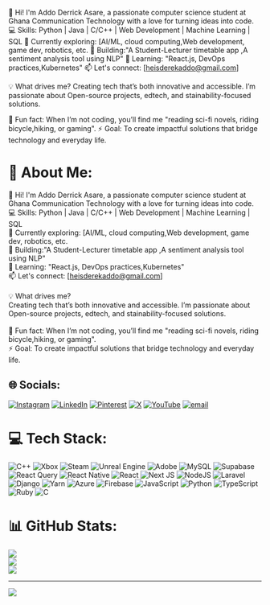 👋 Hi! I'm Addo Derrick Asare, a passionate computer science student at Ghana Communication Technology with a love for turning ideas into code.
💻 Skills: Python | Java | C/C++ | Web Development | Machine Learning | SQL
🔭 Currently exploring: [AI/ML, cloud computing,Web development, game dev, robotics, etc.
🚀 Building:"A Student-Lecturer timetable app ,A sentiment analysis tool using NLP"
🌱 Learning: "React.js, DevOps practices,Kubernetes"
📫 Let's connect: [heisderekaddo@gmail.com]

💡 What drives me?
Creating tech that’s both innovative and accessible. I’m passionate about Open-source projects, edtech, and stainability-focused solutions.

🌟 Fun fact: When I’m not coding, you’ll find me "reading sci-fi novels, riding bicycle,hiking, or gaming".
⚡ Goal: To create impactful solutions that bridge technology and everyday life.
# 💫 About Me:
👋 Hi! I'm Addo Derrick Asare, a passionate computer science student at Ghana Communication Technology with a love for turning ideas into code.<br>💻 Skills: Python | Java | C/C++ | Web Development | Machine Learning | SQL<br>🔭 Currently exploring: [AI/ML, cloud computing,Web development, game dev, robotics, etc.<br>🚀 Building:"A Student-Lecturer timetable app ,A sentiment analysis tool using NLP"<br>🌱 Learning: "React.js, DevOps practices,Kubernetes"<br>📫 Let's connect: [heisderekaddo@gmail.com]<br><br>💡 What drives me?<br>Creating tech that’s both innovative and accessible. I’m passionate about Open-source projects, edtech, and stainability-focused solutions.<br><br>🌟 Fun fact: When I’m not coding, you’ll find me "reading sci-fi novels, riding bicycle,hiking, or gaming".<br>⚡ Goal: To create impactful solutions that bridge technology and everyday life.<br>


## 🌐 Socials:
[![Instagram](https://img.shields.io/badge/Instagram-%23E4405F.svg?logo=Instagram&logoColor=white)](https://instagram.com/he.isderek) [![LinkedIn](https://img.shields.io/badge/LinkedIn-%230077B5.svg?logo=linkedin&logoColor=white)](https://linkedin.com/in/arcyheidi) [![Pinterest](https://img.shields.io/badge/Pinterest-%23E60023.svg?logo=Pinterest&logoColor=white)](https://pinterest.com/Arcyheidi) [![X](https://img.shields.io/badge/X-black.svg?logo=X&logoColor=white)](https://x.com/@heiswinxgate) [![YouTube](https://img.shields.io/badge/YouTube-%23FF0000.svg?logo=YouTube&logoColor=white)](https://youtube.com/@Heis.derek) [![email](https://img.shields.io/badge/Email-D14836?logo=gmail&logoColor=white)](mailto:heisderekaddo@gmail.com) 

# 💻 Tech Stack:
![C++](https://img.shields.io/badge/c++-%2300599C.svg?style=for-the-badge&logo=c%2B%2B&logoColor=white) ![Xbox](https://img.shields.io/badge/xbox-%23107C10.svg?style=for-the-badge&logo=xbox&logoColor=white) ![Steam](https://img.shields.io/badge/steam-%23000000.svg?style=for-the-badge&logo=steam&logoColor=white) ![Unreal Engine](https://img.shields.io/badge/unrealengine-%23313131.svg?style=for-the-badge&logo=unrealengine&logoColor=white) ![Adobe](https://img.shields.io/badge/adobe-%23FF0000.svg?style=for-the-badge&logo=adobe&logoColor=white) ![MySQL](https://img.shields.io/badge/mysql-4479A1.svg?style=for-the-badge&logo=mysql&logoColor=white) ![Supabase](https://img.shields.io/badge/Supabase-3ECF8E?style=for-the-badge&logo=supabase&logoColor=white) ![React Query](https://img.shields.io/badge/-React%20Query-FF4154?style=for-the-badge&logo=react%20query&logoColor=white) ![React Native](https://img.shields.io/badge/react_native-%2320232a.svg?style=for-the-badge&logo=react&logoColor=%2361DAFB) ![React](https://img.shields.io/badge/react-%2320232a.svg?style=for-the-badge&logo=react&logoColor=%2361DAFB) ![Next JS](https://img.shields.io/badge/Next-black?style=for-the-badge&logo=next.js&logoColor=white) ![NodeJS](https://img.shields.io/badge/node.js-6DA55F?style=for-the-badge&logo=node.js&logoColor=white) ![Laravel](https://img.shields.io/badge/laravel-%23FF2D20.svg?style=for-the-badge&logo=laravel&logoColor=white) ![Django](https://img.shields.io/badge/django-%23092E20.svg?style=for-the-badge&logo=django&logoColor=white) ![Yarn](https://img.shields.io/badge/yarn-%232C8EBB.svg?style=for-the-badge&logo=yarn&logoColor=white) ![Azure](https://img.shields.io/badge/azure-%230072C6.svg?style=for-the-badge&logo=microsoftazure&logoColor=white) ![Firebase](https://img.shields.io/badge/firebase-%23039BE5.svg?style=for-the-badge&logo=firebase) ![JavaScript](https://img.shields.io/badge/javascript-%23323330.svg?style=for-the-badge&logo=javascript&logoColor=%23F7DF1E) ![Python](https://img.shields.io/badge/python-3670A0?style=for-the-badge&logo=python&logoColor=ffdd54) ![TypeScript](https://img.shields.io/badge/typescript-%23007ACC.svg?style=for-the-badge&logo=typescript&logoColor=white) ![Ruby](https://img.shields.io/badge/ruby-%23CC342D.svg?style=for-the-badge&logo=ruby&logoColor=white) ![C](https://img.shields.io/badge/c-%2300599C.svg?style=for-the-badge&logo=c&logoColor=white)
# 📊 GitHub Stats:
![](https://github-readme-stats.vercel.app/api?username=arcyheidi&theme=dark&hide_border=false&include_all_commits=true&count_private=true)<br/>
![](https://nirzak-streak-stats.vercel.app/?user=arcyheidi&theme=dark&hide_border=false)<br/>
![](https://github-readme-stats.vercel.app/api/top-langs/?username=arcyheidi&theme=dark&hide_border=false&include_all_commits=true&count_private=true&layout=compact)

---
[![](https://visitcount.itsvg.in/api?id=arcyheidi&icon=10&color=1)](https://visitcount.itsvg.in)

<!-- Proudly created with GPRM ( https://gprm.itsvg.in ) -->

